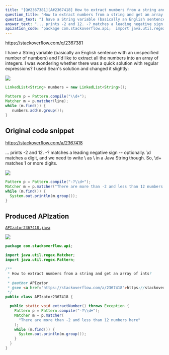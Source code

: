 ```yaml
---
title: "[Q#2367381][A#2367418] How to extract numbers from a string and get an array of ints?"
question_title: "How to extract numbers from a string and get an array of ints?"
question_text: "I have a String variable (basically an English sentence with an unspecified number of numbers) and I'd like to extract all the numbers into an array of integers. I was wondering whether there was a quick solution with regular expressions? I used Sean's solution and changed it slightly:"
answer_text: "... prints -2 and 12. -? matches a leading negative sign -- optionally. \\d matches a digit, and we need to write \\ as \\\\ in a Java String though. So, \\d+ matches 1 or more digits."
apization_code: "package com.stackoverflow.api;  import java.util.regex.Matcher; import java.util.regex.Pattern;  /**  * How to extract numbers from a string and get an array of ints?  *  * @author APIzator  * @see <a href=\"https://stackoverflow.com/a/2367418\">https://stackoverflow.com/a/2367418</a>  */ public class APIzator2367418 {    public static void extractNumber() throws Exception {     Pattern p = Pattern.compile(\"-?\\\\d+\");     Matcher m = p.matcher(       \"There are more than -2 and less than 12 numbers here\"     );     while (m.find()) {       System.out.println(m.group());     }   } }"
---
```


https://stackoverflow.com/q/2367381

I have a String variable (basically an English sentence with an unspecified number of numbers) and I&#x27;d like to extract all the numbers into an array of integers. I was wondering whether there was a quick solution with regular expressions?
I used Sean&#x27;s solution and changed it slightly:


<div class="code-logo"><img src="/stackoverflow.png" /></div>

```java
LinkedList<String> numbers = new LinkedList<String>();

Pattern p = Pattern.compile("\\d+");
Matcher m = p.matcher(line); 
while (m.find()) {
   numbers.add(m.group());
}
```


## Original code snippet

https://stackoverflow.com/a/2367418

... prints -2 and 12.
-? matches a leading negative sign -- optionally. \d matches a digit, and we need to write \ as \\ in a Java String though. So, \d+ matches 1 or more digits.

<div class="code-logo"><img src="/stackoverflow.png" /></div>

```java
Pattern p = Pattern.compile("-?\\d+");
Matcher m = p.matcher("There are more than -2 and less than 12 numbers here");
while (m.find()) {
  System.out.println(m.group());
}
```

## Produced APIzation

[`APIzator2367418.java`](https://github.com/pasqualesalza/apization-temp/raw/main/data/search/APIzator2367418.java)

<div class="code-logo"><img src="/apizator.png" /></div>

```java
package com.stackoverflow.api;

import java.util.regex.Matcher;
import java.util.regex.Pattern;

/**
 * How to extract numbers from a string and get an array of ints?
 *
 * @author APIzator
 * @see <a href="https://stackoverflow.com/a/2367418">https://stackoverflow.com/a/2367418</a>
 */
public class APIzator2367418 {

  public static void extractNumber() throws Exception {
    Pattern p = Pattern.compile("-?\\d+");
    Matcher m = p.matcher(
      "There are more than -2 and less than 12 numbers here"
    );
    while (m.find()) {
      System.out.println(m.group());
    }
  }
}

```